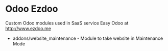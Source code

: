 Odoo Ezdoo
==========

Custom Odoo modules used in SaaS service Easy Odoo at http://www.ezdoo.me

* addons/website_maintenance - Module to take website in Maintenance Mode
